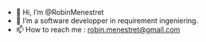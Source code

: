- 👋 Hi, I’m @RobinMenestret
- 👀 I’m a software developper in requirement ingeniering.
- 📫 How to reach me : robin.menestret@gmail.com


